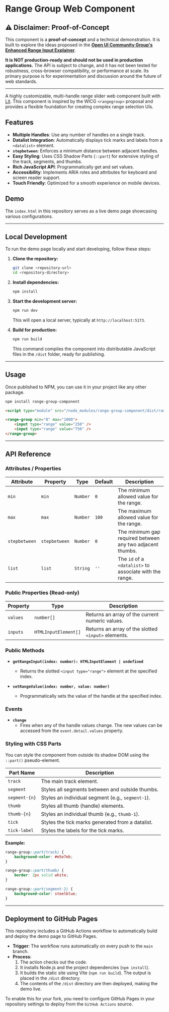 # Range Group Web Component

## ⚠️ Disclaimer: Proof-of-Concept

This component is a **proof-of-concept** and a technical demonstration. It is built to explore the ideas proposed in the **[Open UI Community Group's Enhanced Range Input Explainer](https://open-ui.org/components/enhanced-range-input.explainer/)**.

**It is NOT production-ready and should not be used in production applications.** The API is subject to change, and it has not been tested for robustness, cross-browser compatibility, or performance at scale. Its primary purpose is for experimentation and discussion around the future of web standards.

---

A highly customizable, multi-handle range slider web component built with [Lit](https://lit.dev/). This component is inspired by the WICG `<rangegroup>` proposal and provides a flexible foundation for creating complex range selection UIs.

## Features

- **Multiple Handles**: Use any number of handles on a single track.
- **Datalist Integration**: Automatically displays tick marks and labels from a `<datalist>` element.
- **`stepbetween`**: Enforces a minimum distance between adjacent handles.
- **Easy Styling**: Uses CSS Shadow Parts (`::part`) for extensive styling of the track, segments, and thumbs.
- **Rich JavaScript API**: Programmatically get and set values.
- **Accessibility**: Implements ARIA roles and attributes for keyboard and screen reader support.
- **Touch Friendly**: Optimized for a smooth experience on mobile devices.

## Demo

The `index.html` in this repository serves as a live demo page showcasing various configurations.

---

## Local Development

To run the demo page locally and start developing, follow these steps:

1.  **Clone the repository:**

    ```bash
    git clone <repository-url>
    cd <repository-directory>
    ```

2.  **Install dependencies:**

    ```bash
    npm install
    ```

3.  **Start the development server:**

    ```bash
    npm run dev
    ```

    This will open a local server, typically at `http://localhost:5173`.

4.  **Build for production:**
    ```bash
    npm run build
    ```
    This command compiles the component into distributable JavaScript files in the `/dist` folder, ready for publishing.

---

## Usage

Once published to NPM, you can use it in your project like any other package.

```bash
npm install range-group-component
```

```html
<script type="module" src="/node_modules/range-group-component/dist/range-group.js"></script>

<range-group min="0" max="1000">
    <input type="range" value="250" />
    <input type="range" value="750" />
</range-group>
```

---

## API Reference

### Attributes / Properties

| Attribute     | Property      | Type     | Default | Description                                               |
| ------------- | ------------- | -------- | ------- | --------------------------------------------------------- |
| `min`         | `min`         | `Number` | `0`     | The minimum allowed value for the range.                  |
| `max`         | `max`         | `Number` | `100`   | The maximum allowed value for the range.                  |
| `stepbetween` | `stepbetween` | `Number` | `0`     | The minimum gap required between any two adjacent thumbs. |
| `list`        | `list`        | `String` | `''`    | The `id` of a `<datalist>` to associate with the range.   |

### Public Properties (Read-only)

| Property | Type                 | Description                                         |
| -------- | -------------------- | --------------------------------------------------- |
| `values` | `number[]`           | Returns an array of the current numeric values.     |
| `inputs` | `HTMLInputElement[]` | Returns an array of the slotted `<input>` elements. |

### Public Methods

- **`getRangeInput(index: number): HTMLInputElement | undefined`**
    - Returns the slotted `<input type="range">` element at the specified index.

- **`setRangeValue(index: number, value: number)`**
    - Programmatically sets the value of the handle at the specified index.

### Events

- **`change`**
    - Fires when any of the handle values change. The new values can be accessed from the `event.detail.values` property.

### Styling with CSS Parts

You can style the component from outside its shadow DOM using the `::part()` pseudo-element.

| Part Name     | Description                                       |
| ------------- | ------------------------------------------------- |
| `track`       | The main track element.                           |
| `segment`     | Styles all segments between and outside thumbs.   |
| `segment-{n}` | Styles an individual segment (e.g., `segment-1`). |
| `thumb`       | Styles all thumb (handle) elements.               |
| `thumb-{n}`   | Styles an individual thumb (e.g., `thumb-1`).     |
| `tick`        | Styles the tick marks generated from a datalist.  |
| `tick-label`  | Styles the labels for the tick marks.             |

**Example:**

```css
range-group::part(track) {
    background-color: #e5e7eb;
}

range-group::part(thumb) {
    border: 2px solid white;
}

range-group::part(segment-2) {
    background-color: steelblue;
}
```

---

## Deployment to GitHub Pages

This repository includes a GitHub Actions workflow to automatically build and deploy the demo page to GitHub Pages.

- **Trigger**: The workflow runs automatically on every push to the `main` branch.
- **Process**:
    1.  The action checks out the code.
    2.  It installs Node.js and the project dependencies (`npm install`).
    3.  It builds the static site using Vite (`npm run build`). The output is placed in the `/dist` directory.
    4.  The contents of the `/dist` directory are then deployed, making the demo live.

To enable this for your fork, you need to configure GitHub Pages in your repository settings to deploy from the `GitHub Actions` source.
